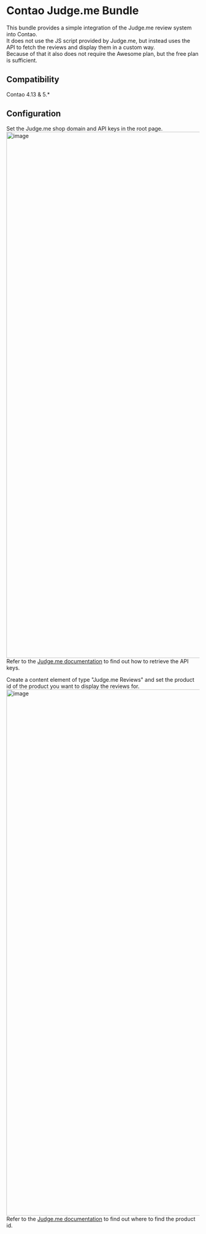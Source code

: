 # Contao Judge.me Bundle

This bundle provides a simple integration of the Judge.me review system into Contao.\
It does not use the JS script provided by Judge.me, but instead uses the API to fetch the reviews and display them in a custom way.\
Because of that it also does not require the Awesome plan, but the free plan is sufficient.

## Compatibility

Contao 4.13 & 5.*

## Configuration

Set the Judge.me shop domain and API keys in the root page.
<img width="1372" alt="image" src="https://github.com/lukasbableck/contao-judgeme-bundle/assets/42083846/158e4f0e-e8bd-451f-8002-6c7aeb8d86d5">
Refer to the [Judge.me documentation](https://help.judge.me/en/articles/8409180-judge-me-api#h_53f70ac190) to find out how to retrieve the API keys.


Create a content element of type "Judge.me Reviews" and set the product id of the product you want to display the reviews for.
<img width="1372" alt="image" src="https://github.com/lukasbableck/contao-judgeme-bundle/assets/42083846/c6b2faf1-33d6-42b5-8025-90450da12af3">
Refer to the [Judge.me documentation](https://help.judge.me/en/articles/8223133-finding-product-id-and-product-handle) to find out where to find the product id. 
